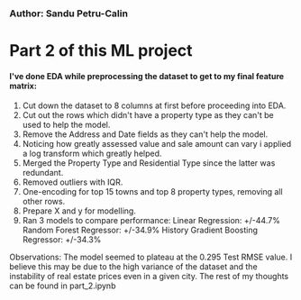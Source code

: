 ### Author: Sandu Petru-Calin
# Part 2 of this ML project

#### I've done EDA while preprocessing the dataset to get to my final feature matrix:
1. Cut down the dataset to 8 columns at first before proceeding into EDA.
2. Cut out the rows which didn't have a property type as they can't be used to help the model.
3. Remove the Address and Date fields as they can't help the model.
4. Noticing how greatly assessed value and sale amount can vary i applied a log transform which greatly helped.
5. Merged the Property Type and Residential Type since the latter was redundant.
6. Removed outliers with IQR.
7. One-encoding for top 15 towns and top 8 property types, removing all other rows.
8. Prepare X and y for modelling.
9. Ran 3 models to compare performance:
Linear Regression: +/-44.7%
Random Forest Regressor: +/-34.9%
History Gradient Boosting Regressor: +/-34.3%

Observations:
The model seemed to plateau at the 0.295 Test RMSE value. I believe this may be due to the high variance of the dataset and the instability of real estate prices even in a given city.
The rest of my thoughts can be found in part_2.ipynb
